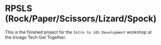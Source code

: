 # RPSLS (Rock/Paper/Scissors/Lizard/Spock)

This is the finished project for the `Intro to iOS Development` workshop at the trivago Tech Get Together.

